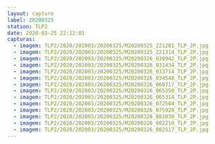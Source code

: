 ```yaml
---
layout: capture
label: 20200325
station: TLP2
date: 2020-03-25 22:12:01
capturas:
  - imagem: TLP2/2020/202003/20200325/M20200325_221201_TLP_2P.jpg
  - imagem: TLP2/2020/202003/20200325/M20200325_221314_TLP_2P.jpg
  - imagem: TLP2/2020/202003/20200325/M20200326_030942_TLP_2P.jpg
  - imagem: TLP2/2020/202003/20200325/M20200326_031434_TLP_2P.jpg
  - imagem: TLP2/2020/202003/20200325/M20200326_033714_TLP_2P.jpg
  - imagem: TLP2/2020/202003/20200325/M20200326_034548_TLP_2P.jpg
  - imagem: TLP2/2020/202003/20200325/M20200326_060717_TLP_2P.jpg
  - imagem: TLP2/2020/202003/20200325/M20200326_065250_TLP_2P.jpg
  - imagem: TLP2/2020/202003/20200325/M20200326_065314_TLP_2P.jpg
  - imagem: TLP2/2020/202003/20200325/M20200326_072504_TLP_2P.jpg
  - imagem: TLP2/2020/202003/20200325/M20200326_075928_TLP_2P.jpg
  - imagem: TLP2/2020/202003/20200325/M20200326_081030_TLP_2P.jpg
  - imagem: TLP2/2020/202003/20200325/M20200326_082210_TLP_2P.jpg
  - imagem: TLP2/2020/202003/20200325/M20200326_082517_TLP_2P.jpg
---
```

